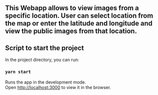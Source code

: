 ## This Webapp allows to view images from a specific location. User can select location from the map or enter the latitude and longitude and view the public images from that location.

## Script to start the project

In the project directory, you can run:

### `yarn start`

Runs the app in the development mode.<br />
Open [http://localhost:3000](http://localhost:3000) to view it in the browser.


